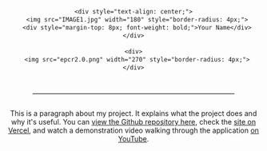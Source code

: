 <div style="text-align: center; margin-bottom: 20px;">

  <div style="display: flex; justify-content: center; align-items: flex-start; gap: 60px;">

  
    <div style="text-align: center;">
      <img src="IMAGE1.jpg" width="180" style="border-radius: 4px;">
      <div style="margin-top: 8px; font-weight: bold;">Your Name</div>
    </div>

    <div>
      <img src="epcr2.0.png" width="270" style="border-radius: 4px;">
    </div>

  </div>

  <hr style="width: 80%; margin: 30px auto; border-top: 1px solid #ccc;">

  <div style="max-width: 700px; margin: 0 auto;">
    <p>
      This is a paragraph about my project. It explains what the project does and why it's useful.
      You can <a href=" " target="_blank">view the Github repository here</a>,
      check the <a href=" " target="_blank">site on Vercel</a>,
      and watch a demonstration video walking through the application <a href=" " target="_blank">on YouTube</a>.
    </p>
  </div>

</div>
